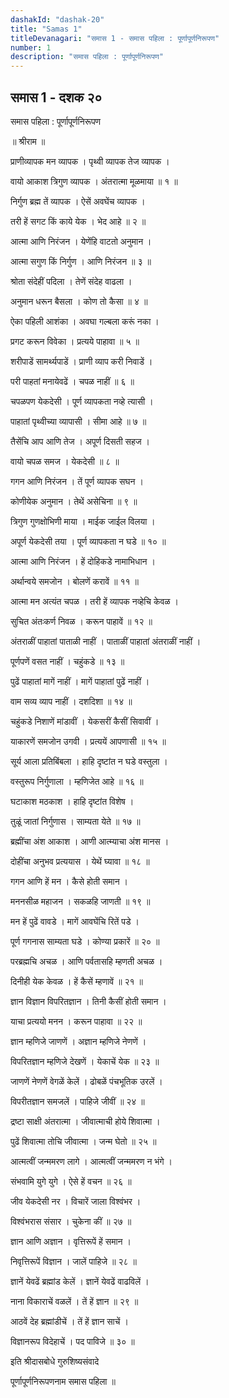 ```yaml
---
dashakId: "dashak-20"
title: "Samas 1"
titleDevanagari: "समास 1 - समास पहिला : पूर्णापूर्णनिरूपण"
number: 1
description: "समास पहिला : पूर्णापूर्णनिरूपण"
---
```


## समास 1 - दशक २०

समास पहिला : पूर्णापूर्णनिरूपण

॥ श्रीराम ॥

प्राणीव्यापक मन व्यापक । पृथ्वी व्यापक तेज व्यापक ।

वायो आकाश त्रिगुण व्यापक । अंतरात्मा मूळमाया ॥ १ ॥

निर्गुण ब्रह्म तें व्यापक । ऐसें अवघेंच व्यापक ।

तरी हें सगट किं काये येक । भेद आहे ॥ २ ॥

आत्मा आणि निरंजन । येणेंहि वाटतो अनुमान ।

आत्मा सगुण किं निर्गुण । आणि निरंजन ॥ ३ ॥

श्रोता संदेहीं पदिला । तेणें संदेह वाढला ।

अनुमान धरून बैसला । कोण तो कैसा ॥ ४ ॥

ऐका पहिली आशंका । अवघा गल्बला करूं नका ।

प्रगट करून विवेका । प्रत्यये पाहावा ॥ ५ ॥

शरीपाडें सामर्थ्यपाडें । प्राणी व्याप करी निवाडें ।

परी पाहतां मनायेवढें । चपळ नाहीं ॥ ६ ॥

चपळपण येकदेसी । पूर्ण व्यापकता नव्हे त्यासी ।

पाहातां पृथ्वीच्या व्यापासी । सीमा आहे ॥ ७ ॥

तैसेंचि आप आणि तेज । अपूर्ण दिसती सहज ।

वायो चपळ समज । येकदेसी ॥ ८ ॥

गगन आणि निरंजन । तें पूर्ण व्यापक सघन ।

कोणीयेक अनुमान । तेथें असेचिना ॥ ९ ॥

त्रिगुण गुणक्षोभिणी माया । माईक जाईल विलया ।

अपूर्ण येकदेसी तया । पूर्ण व्यापकता न घडे ॥ १० ॥

आत्मा आणि निरंजन । हें दोहिकडे नामाभिधान ।

अर्थान्वये समजोन । बोलणें करावें ॥ ११ ॥

आत्मा मन अत्यंत चपळ । तरी हें व्यापक नव्हेचि केवळ ।

सुचित अंतःकर्ण निवळ । करून पाहावें ॥ १२ ॥

अंतराळीं पाहातां पाताळी नाहीं । पाताळीं पाहातां अंतराळीं नाहीं ।

पूर्णपणें वसत नाहीं । चहुंकडे ॥ १३ ॥

पुढें पाहातां मागें नाहीं । मागें पाहातां पुढें नाहीं ।

वाम सव्य व्याप नाहीं । दशदिशा ॥ १४ ॥

चहुंकडे निशाणें मांडावीं । येकसरीं कैसीं सिवावीं ।

याकारणें समजोन उगवी । प्रत्ययें आपणासी ॥ १५ ॥

सूर्य आला प्रतिबिंबला । हाहि दृष्टांत न घडे वस्तुला ।

वस्तुरूप निर्गुणाला । म्हणिजेत आहे ॥ १६ ॥

घटाकाश मठकाश । हाहि दृष्टांत विशेष ।

तुळूं जातां निर्गुणास । साम्यता येते ॥ १७ ॥

ब्रह्मींचा अंश आकाश । आणी आत्म्याचा अंश मानस ।

दोहींचा अनुभव प्रत्ययास । येथें घ्यावा ॥ १८ ॥

गगन आणि हें मन । कैसे होती समान ।

मननसीळ महाजन । सकळहि जाणती ॥ १९ ॥

मन हें पुढें वावडे । मागें आवघेंचि रितें पडे ।

पूर्ण गगनास साम्यता घडे । कोण्या प्रकारें ॥ २० ॥

परब्रह्मचि अचळ । आणि पर्वतासहि म्हणती अचळ ।

दिनीही येक केवळ । हें कैसें म्हणावें ॥ २१ ॥

ज्ञान विज्ञान विपरितज्ञान । तिनी कैसीं होती समान ।

याचा प्रत्ययो मनन । करून पाहावा ॥ २२ ॥

ज्ञान म्हणिजे जाणणें । अज्ञान म्हणिजे नेणणें ।

विपरितज्ञान म्हणिजे देखणें । येकाचें येक ॥ २३ ॥

जाणणें नेणणें वेगळें केलें । ढोबळें पंचभूतिक उरलें ।

विपरीतज्ञान समजलें । पाहिजे जीवीं ॥ २४ ॥

द्रष्टा साक्षी अंतरात्मा । जीवात्माची होये शिवात्मा ।

पुढें शिवात्मा तोचि जीवात्मा । जन्म घेतो ॥ २५ ॥

आत्मत्वीं जन्ममरण लागे । आत्मत्वीं जन्ममरण न भंगे ।

संभवामि युगे युगे । ऐसे हें वचन ॥ २६ ॥

जीव येकदेसी नर । विचारें जाला विश्वंभर ।

विश्वंभरास संसार । चुकेना कीं ॥ २७ ॥

ज्ञान आणि अज्ञान । वृत्तिरूपें हें समान ।

निवृत्तिरूपें विज्ञान । जालें पाहिजे ॥ २८ ॥

ज्ञानें येवढें ब्रह्मांड केलें । ज्ञानें येवढें वाढविलें ।

नाना विकाराचें वळलें । तें हें ज्ञान ॥ २९ ॥

आठवें देह ब्रह्मांडीचें । तें हें ज्ञान साचें ।

विज्ञानरूप विदेहाचें । पद पाविजे ॥ ३० ॥

इति श्रीदासबोधे गुरुशिष्यसंवादे

पूर्णापूर्णनिरूपणनाम समास पहिला ॥